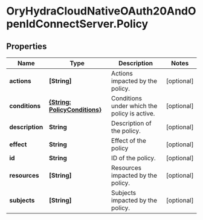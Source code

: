 # OryHydraCloudNativeOAuth20AndOpenIdConnectServer.Policy

## Properties
Name | Type | Description | Notes
------------ | ------------- | ------------- | -------------
**actions** | **[String]** | Actions impacted by the policy. | [optional] 
**conditions** | [**{String: PolicyConditions}**](PolicyConditions.md) | Conditions under which the policy is active. | [optional] 
**description** | **String** | Description of the policy. | [optional] 
**effect** | **String** | Effect of the policy | [optional] 
**id** | **String** | ID of the policy. | [optional] 
**resources** | **[String]** | Resources impacted by the policy. | [optional] 
**subjects** | **[String]** | Subjects impacted by the policy. | [optional] 


